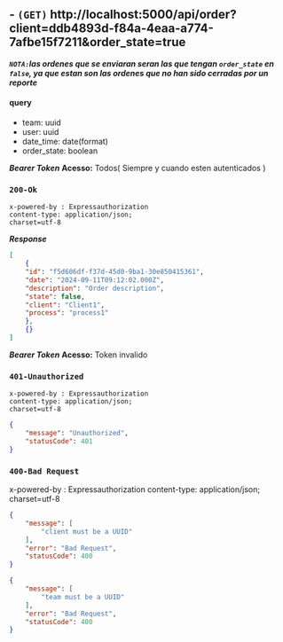 ## - `(GET)` http://localhost:5000/api/order?client=ddb4893d-f84a-4eaa-a774-7afbe15f7211&order_state=true

***`NOTA:`las ordenes que se enviaran seran las que tengan `order_state` en `false`, ya que estan son las ordenes que no han sido cerradas por un reporte***

#### query
- team: uuid
- user: uuid
- date_time: date(format)
- order_state: boolean

***Bearer Token***
**Acesso:** Todos( Siempre y cuando esten autenticados )

### `200-Ok`
```
x-powered-by : Expressauthorization
content-type: application/json; 
charset=utf-8
```

***Response***
```json
[
    {
    "id": "f5d606df-f37d-45d0-9ba1-30e850415361",
    "date": "2024-09-11T09:12:02.000Z",
    "description": "Order description",
    "state": false,
    "client": "Client1",
    "process": "process1"
    },
    {}
]
```
***Bearer Token***
**Acesso:** Token invalido

### `401-Unauthorized`
```
x-powered-by : Expressauthorization
content-type: application/json; 
charset=utf-8
```

```json
{
    "message": "Unauthorized",
    "statusCode": 401
}
```

### `400-Bad Request`

x-powered-by : Expressauthorization
content-type: application/json; 
charset=utf-8

```json
{
    "message": [
        "client must be a UUID"
    ],
    "error": "Bad Request",
    "statusCode": 400
}

{
    "message": [
        "team must be a UUID"
    ],
    "error": "Bad Request",
    "statusCode": 400
}
```